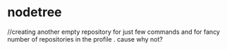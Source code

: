 # nodetree
//creating another empty repository for just few commands and for fancy number of repositories in the profile . cause why not?